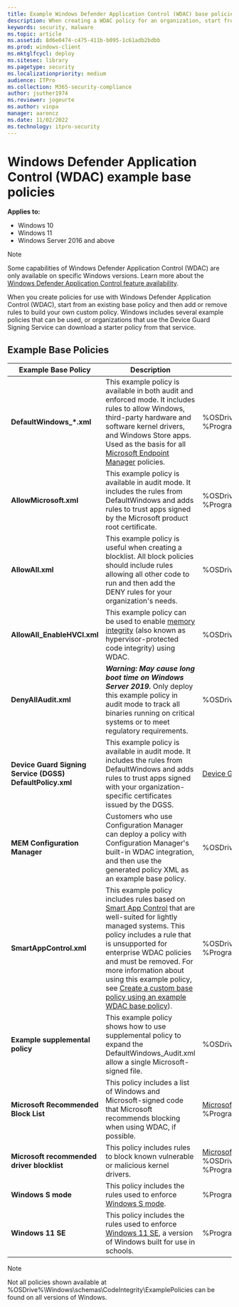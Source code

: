```yaml
---
title: Example Windows Defender Application Control (WDAC) base policies (Windows)
description: When creating a WDAC policy for an organization, start from one of the many available example base policies.
keywords: security, malware
ms.topic: article
ms.assetid: 8d6e0474-c475-411b-b095-1c61adb2bdbb
ms.prod: windows-client
ms.mktglfcycl: deploy
ms.sitesec: library
ms.pagetype: security
ms.localizationpriority: medium
audience: ITPro
ms.collection: M365-security-compliance
author: jsuther1974
ms.reviewer: jogeurte
ms.author: vinpa
manager: aaroncz
ms.date: 11/02/2022
ms.technology: itpro-security
---
```


# Windows Defender Application Control (WDAC) example base policies

**Applies to:**

- Windows 10
- Windows 11
- Windows Server 2016 and above

>[!NOTE]
>Some capabilities of Windows Defender Application Control (WDAC) are only available on specific Windows versions. Learn more about the [Windows Defender Application Control feature availability](feature-availability.md).

When you create policies for use with Windows Defender Application Control (WDAC), start from an existing base policy and then add or remove rules to build your own custom policy. Windows includes several example policies that can be used, or organizations that use the Device Guard Signing Service can download a starter policy from that service.

## Example Base Policies

| **Example Base Policy** | **Description** | **Where it can be found** |
|-------------------------|---------------------------------------------------------------|--------|
| **DefaultWindows_\*.xml** | This example policy is available in both audit and enforced mode. It includes rules to allow Windows, third-party hardware and software kernel drivers, and Windows Store apps. Used as the basis for all [Microsoft Endpoint Manager](https://www.microsoft.com/microsoft-365/microsoft-endpoint-manager) policies. | %OSDrive%\Windows\schemas\CodeIntegrity\ExamplePolicies\DefaultWindows_\*.xml <br> %ProgramFiles%\WindowsApps\Microsoft.WDAC.WDACWizard*\DefaultWindows_Audit.xml |
| **AllowMicrosoft.xml** | This example policy is available in audit mode. It includes the rules from DefaultWindows and adds rules to trust apps signed by the Microsoft product root certificate. | %OSDrive%\Windows\schemas\CodeIntegrity\ExamplePolicies\AllowMicrosoft.xml <br> %ProgramFiles%\WindowsApps\Microsoft.WDAC.WDACWizard*\AllowMicrosoft.xml |
| **AllowAll.xml** | This example policy is useful when creating a blocklist. All block policies should include rules allowing all other code to run and then add the DENY rules for your organization's needs. | %OSDrive%\Windows\schemas\CodeIntegrity\ExamplePolicies\AllowAll.xml |
| **AllowAll_EnableHVCI.xml** | This example policy can be used to enable [memory integrity](https://support.microsoft.com/windows/core-isolation-e30ed737-17d8-42f3-a2a9-87521df09b78) (also known as hypervisor-protected code integrity) using WDAC. | %OSDrive%\Windows\schemas\CodeIntegrity\ExamplePolicies\AllowAll_EnableHVCI.xml |
| **DenyAllAudit.xml** | ***Warning: May cause long boot time on Windows Server 2019.*** Only deploy this example policy in audit mode to track all binaries running on critical systems or to meet regulatory requirements. | %OSDrive%\Windows\schemas\CodeIntegrity\ExamplePolicies\DenyAllAudit.xml |
| **Device Guard Signing Service (DGSS) DefaultPolicy.xml** | This example policy is available in audit mode. It includes the rules from DefaultWindows and adds rules to trust apps signed with your organization-specific certificates issued by the DGSS. | [Device Guard Signing Service NuGet Package](https://www.nuget.org/packages/Microsoft.Acs.Dgss.Client) |
| **MEM Configuration Manager** | Customers who use Configuration Manager can deploy a policy with Configuration Manager's built-in WDAC integration, and then use the generated policy XML as an example base policy. | %OSDrive%\Windows\CCM\DeviceGuard on a managed endpoint |
| **SmartAppControl.xml** | This example policy includes rules based on [Smart App Control](https://support.microsoft.com/topic/what-is-smart-app-control-285ea03d-fa88-4d56-882e-6698afdb7003) that are well-suited for lightly managed systems. This policy includes a rule that is unsupported for enterprise WDAC policies and must be removed. For more information about using this example policy, see [Create a custom base policy using an example WDAC base policy](create-wdac-policy-for-lightly-managed-devices.md#create-a-custom-base-policy-using-an-example-wdac-base-policy)). | %OSDrive%\Windows\schemas\CodeIntegrity\ExamplePolicies\SmartAppControl.xml <br>%ProgramFiles%\WindowsApps\Microsoft.WDAC.WDACWizard*\SignedReputable.xml |
| **Example supplemental policy** | This example policy shows how to use supplemental policy to expand the DefaultWindows_Audit.xml allow a single Microsoft-signed file. | %OSDrive%\Windows\schemas\CodeIntegrity\ExamplePolicies\DefaultWindows_Supplemental.xml |
| **Microsoft Recommended Block List** | This policy includes a list of Windows and Microsoft-signed code that Microsoft recommends blocking when using WDAC, if possible. | [Microsoft recommended block rules](/windows/security/threat-protection/windows-defender-application-control/microsoft-recommended-block-rules) <br> %ProgramFiles%\WindowsApps\Microsoft.WDAC.WDACWizard*\Recommended_UserMode_Blocklist.xml |
| **Microsoft recommended driver blocklist** | This policy includes rules to block known vulnerable or malicious kernel drivers. | [Microsoft recommended driver block rules](/windows/security/threat-protection/windows-defender-application-control/microsoft-recommended-driver-block-rules) <br> %OSDrive%\Windows\schemas\CodeIntegrity\ExamplePolicies\RecommendedDriverBlock_Enforced.xml <br> %ProgramFiles%\WindowsApps\Microsoft.WDAC.WDACWizard*\Recommended_Driver_Blocklist.xml |
| **Windows S mode** | This policy includes the rules used to enforce [Windows S mode](https://support.microsoft.com/en-us/windows/windows-10-and-windows-11-in-s-mode-faq-851057d6-1ee9-b9e5-c30b-93baebeebc85). | %ProgramFiles%\WindowsApps\Microsoft.WDAC.WDACWizard*\WinSiPolicy.xml.xml |
| **Windows 11 SE** | This policy includes the rules used to enforce [Windows 11 SE](/education/windows/windows-11-se-overview), a version of Windows built for use in schools. | %ProgramFiles%\WindowsApps\Microsoft.WDAC.WDACWizard*\WinSEPolicy.xml.xml |

> [!NOTE]
> Not all policies shown available at %OSDrive%\Windows\schemas\CodeIntegrity\ExamplePolicies can be found on all versions of Windows.
